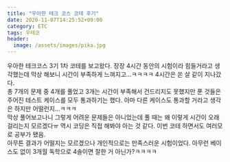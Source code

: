 ```yaml
---
title: "우아한 테크 코스 코테 후기"
date: 2020-11-07T14:25:52+09:00
category: ETC
tags: 우테코
header:
  image: /assets/images/pika.jpg
---
```


우아한 테크코스 3기 1차 코테를 보고왔다. 장장 4시간 동안의 시험이라 힘들거라고 생각했는데 막상 해보니 시간이 부족하게 느껴지고...ㅋㅋㅋㅋ 4시간은 쏜 살 같이 지나갔다. 
<br>총 7개의 문제 중 4개를 풀었고 3개는 시간이 부족해서 건드리지도 못했지만 푼 것들은 주어진 테스트 케이스를 모두 통과하기는 했다. 아마 다른 케이스도 통과할 거라고 생각은 하지만 어떨런지...ㅋㅋㅋ
<br>막상 풀어보고나니 그렇게 어려운 문제들은 아니었는데 풀 때는 왜 이렇게 시간이 오래 걸리는지 모르겠다ㅠ 역시 코딩은 직접 해봐야 아는 것 같다. 이번 코테 하면서도 여러모로 공부가 됐음.
<br>아무튼 결과가 어떨지는 모르겠으나 개인적으로는 만족스러운 시험이었다. 아무런 베이스도 없이 3개월 독학으로 4솔이면 잘한 거 아닌가?ㅋㅋㅋㅋ